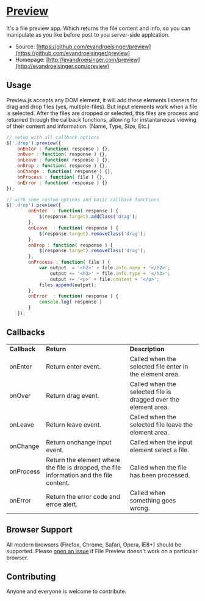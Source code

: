 # [Preview](http://evandroeisinger.com/preview)

It's a file preview app. Which returns the file content and info, so you can manipulate as you like before post to you server-side applcation.

* Source: [https://github.com/evandroeisinger/preview](https://github.com/evandroeisinger/preview)
* Homepage: [http://evandroeisinger.com/preview](http://evandroeisinger.com/preview)

## Usage

Preview.js accepts any DOM element, it will add these elements listeners for drag and drop files (yes, multiple-files). But input elements work when a file is selected. After the files are dropped or selected, this files are process and returned through the callback functions, allowing for instantaneous viewing of their content and information. (Name, Type, Size, Etc.)

``` js
// setup with all callback options
$('.drop').preview({
	onEnter : function( response ) {},
    onOver : function( response ) {},
    onLeave : function( response ) {},
    onDrop : function( response ) {},
    onChange : function( response ) {},
    onProcess : function( file ) {},
    onError : function( response ) {}
});

// with some custom options and basic callback functions
$('.drop').preview({
		onEnter  : function( response ) {
			$(response.target).addClass('drag');
		},
        onLeave  : function( response ) {
            $(response.target).removeClass('drag');
        },
        onDrop : function( response ) { 
        	$(response.target).removeClass('drag');
        },
        onProcess : function( file ) {
	        var output  = '<h2>' + file.info.name + '</h2>';
	        	output += '<h3>' + file.info.type + '</h3>';
	            output += '<p>' + file.content + '</p>';
	        files.append(output);
        },
        onError  : function( response ) { 
        	console.log( response )
        }
    });

```

## Callbacks

<table>
  <tr>
    <td><strong>Callback</strong></td>
    <td><strong>Return</strong></td>
    <td><strong>Description</strong></td>
  </tr>
  <tr>
    <td>onEnter</td>
    <td>Return enter event.</td>
    <td>Called when the selected file enter in the element area.</td>
  </tr>
  <tr>
    <td>onOver</td>
    <td>Return drag event.</td>
    <td>Called when the selected file is dragged over the element area.</td>
  </tr>
  <tr>
    <td>onLeave</td>
    <td>Return leave event.</td>
    <td>Called when the selected file leave the element area.</td>
  </tr>
  <tr>
    <td>onChange</td>
    <td>Return onchange input event.</td>
    <td>Called when the input element select a file.</td>
  </tr>
  <tr>
    <td>onProcess</td>
    <td>Return the element where the file is dropped, the file information and the file content.</td>
    <td>Called when the file has been processed.</td>
  </tr>
  <tr>
    <td>onError</td>
    <td>Return the error code and erroe alert.</td>
    <td>Called when something goes wrong.</td>
  </tr>
</table>

## Browser Support

All modern browsers (Firefox, Chrome, Safari, Opera, IE8+) should be supported. Please [open an issue](https://github.com/evandroeisinger/preview/issues) if File Preview doesn't work on a particular browser.

## Contributing

Anyone and everyone is welcome to contribute.